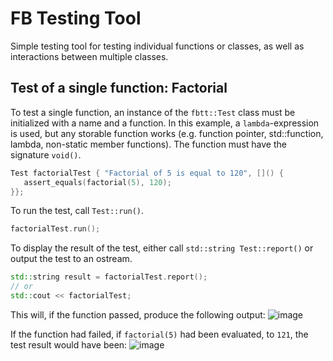 # FB Testing Tool
Simple testing tool for testing individual functions or classes, as well as interactions between multiple classes.

## Test of a single function: Factorial
To test a single function, an instance of the `fbtt::Test` class must be initialized with a name and a function.
In this example, a `lambda`-expression is used, but any storable function works (e.g. function pointer, std::function, lambda, non-static member functions).
The function must have the signature `void()`.

```C++
Test factorialTest { "Factorial of 5 is equal to 120", []() {
   assert_equals(factorial(5), 120);
}};
```

To run the test, call `Test::run()`.

```C++
factorialTest.run();
```

To display the result of the test, either call `std::string Test::report()` or output the test to an ostream.
```C++
std::string result = factorialTest.report();
// or
std::cout << factorialTest;
```
This will, if the function passed, produce the following output:
![image](https://user-images.githubusercontent.com/93908883/161978697-196a918c-93a7-4f45-927b-db27275fa879.png)


If the function had failed, if `factorial(5)` had been evaluated, to `121`, the test result would have been:
![image](https://user-images.githubusercontent.com/93908883/161979104-1f129abd-7a83-4988-8b23-af4fe59c22cb.png)
